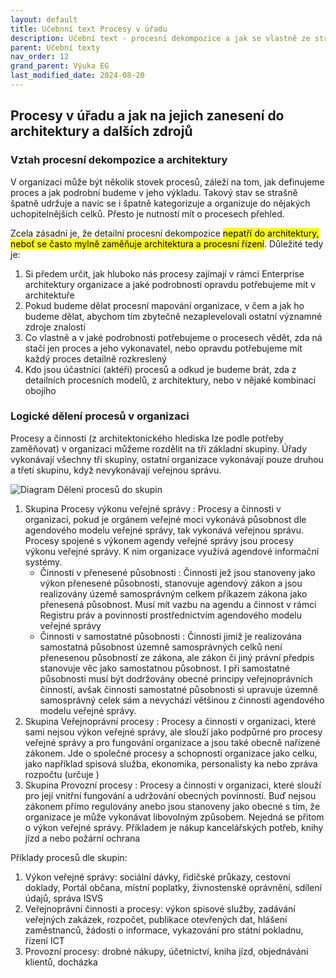 ```yaml
---
layout: default
title: Učebnní text Procesy v úřadu
description: Učební text - procesní dekompozice a jak se vlastně ze strategického a architektonického hlediska dívat na procesy
parent: Učební texty
nav_order: 12
grand_parent: Výuka EG
last_modified_date: 2024-08-20
---
```


## Procesy v úřadu a jak na jejich zanesení do architektury a dalších zdrojů

### Vztah procesní dekompozice a architektury

V organizaci může být několik stovek procesů, záleží na tom, jak definujeme proces a jak podrobní budeme v jeho výkladu. Takový stav se strašně špatně udržuje a navíc se i špatně kategorizuje a organizuje do nějakých uchopitelnějších celků. Přesto je nutností mít o procesech přehled.

Zcela zásadní je, že detailní procesní dekompozice <mark>nepatří do architektury, neboť se často mylně zaměňuje architektura a procesní řízení</mark>. Důležité tedy je:

1. Si předem určit, jak hluboko nás procesy zajímají v rámci Enterprise architektury organizace a jaké podrobnosti opravdu potřebujeme mít v architektuře
2. Pokud budeme dělat procesní mapování organizace, v čem a jak ho budeme dělat, abychom tím zbytečně nezaplevelovali ostatní významné zdroje znalostí
3. Co vlastně a v jaké podrobnosti potřebujeme o procesech vědět, zda ná stačí jen proces a jeho vykonavatel, nebo opravdu potřebujeme mít každý proces detailně rozkreslený
4. Kdo jsou účastníci (aktéři) procesů a odkud je budeme brát, zda z detailních procesních modelů, z architektury, nebo v nějaké kombinaci obojího


### Logické dělení procesů v organizaci


Procesy a činnosti  (z architektonického hlediska lze podle potřeby zaměňovat)  v organizaci můžeme rozdělit na tři základní skupiny. Úřady vykonávají všechny tři skupiny, ostatní organizace vykonávají pouze druhou a třetí skupinu, když nevykonávají veřejnou správu.

![Diagram Dělení procesů do skupin](https://raw.githubusercontent.com/egdilna/architektura-urady/Schvalene/diagramy/archimate-model/deleni-procesu-cinnosti.png)

1. Skupina Procesy výkonu veřejné správy : Procesy a činnosti v organizaci, pokud je orgánem veřejné moci vykonává působnost dle agendového modelu veřejné správy, tak vykonává veřejnou správu. Procesy spojené s výkonem agendy veřejné správy jsou procesy výkonu veřejné správy. K nim organizace využívá agendové informační systémy.
    * Činnosti v přenesené působnosti : Činnosti jež jsou stanoveny jako výkon přenesené působnosti, stanovuje agendový zákon a jsou realizovány územě samosprávným celkem příkazem  zákona jako přenesená působnost. Musí mít vazbu na agendu a činnost v rámci Registru práv a povinností prostřednictvím agendového modelu veřejné správy
    * Činnosti v samostatné působnosti : Činnosti jimiž je realizována samostatná působnost územně samosprávných celků není přenesenou působností ze zákona, ale zákon či jiný právní předpis stanovuje věc jako samostatnou působnost. I při samostatné působnosti musí být dodržovány obecné principy veřejnoprávních činností, avšak činnosti samostatné působnosti si upravuje územně samosprávný celek sám a nevychází většinou z činnosti agendového modelu veřejné správy.
2. Skupina Veřejnoprávní procesy : Procesy a činnosti v organizaci, které sami nejsou výkon veřejné správy, ale slouží jako podpůrné pro procesy veřejné správy a pro fungování organizace a jsou také obecně nařízené zákonem. Jde o společné procesy a schopnosti organizace jako celku, jako například spisová služba, ekonomika, personalisty ka nebo zpráva rozpočtu (určuje )
3. Skupina Provozní procesy : Procesy a činnosti v organizaci, které slouží pro její vnitřní fungování a udržování obecných povinností. Buď nejsou zákonem přímo regulovány anebo jsou stanoveny jako obecné s tím, že organizace je může vykonávat libovolným způsobem. Nejedná se přitom o výkon veřejné správy. Příkladem je nákup kancelářských potřeb, knihy jízd a nebo požární ochrana



Příklady procesů dle skupin:

1. Výkon veřejné správy: sociální dávky, řidičské průkazy, cestovní doklady, Portál občana, místní poplatky, živnostenské oprávnění, sdílení údajů, správa ISVS
2. Veřejnoprávní činnosti a procesy: výkon spisové služby, zadávání veřejných zakázek, rozpočet, publikace otevřených dat, hlášení zaměstnanců, žádosti o informace, vykazování pro státní pokladnu, řízení ICT
3. Provozní procesy: drobné nákupy, účetnictví, kniha jízd, objednávání klientů, docházka

